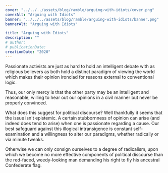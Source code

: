 ```yaml
---
cover: "../../../assets/blog/ramble/arguing-with-idiots/cover.png"
coverAlt: "Arguing with Idiots"
banner: "../../../assets/blog/ramble/arguing-with-idiots/banner.png"
bannerAlt: "Arguing with Idiots"

title: "Arguing with Idiots"
description: ""
# author:
# publicationDate:
creationDate: "2020"
---
```


Passionate activists are just as hard to hold an intelligent debate with as religious believers as both hold a distinct paradigm of viewing the world which makes their opinion ironclad for reasons external to conventional logic.

Thus, our only mercy is that the other party may be an intelligent and reasonable, willing to hear out our opinions in a civil manner but never be properly convinced.

What does this suggest for political discourse? Well thankfully it seems that the issue isn't epistemic. A certain stubbornness of opinion can arise (and indeed does tend to arise) when one is passionate regarding a cause. Our best safeguard against this illogical intransigence is constant self-examination and a willingness to alter our paradigms, whether radically or via minute tweaks.

Otherwise we can only consign ourselves to a degree of radicalism, upon which we become no more effective components of political discourse than the red-faced, weedy-looking man demanding his right to fly his ancestral Confederate flag.